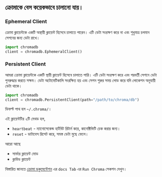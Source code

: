 ## ক্রোমাকে বেস কয়েকভাবে চালানো যায়।

### Ephemeral Client

ক্রোমা ক্লায়েন্টকে একটি অস্থায়ী ক্লায়েন্ট হিসেবে চালাতে পারেন। এটি ডেটা সংরক্ষণ করে না এবং শুধুমাত্র চলমান সেশনের জন্য ডেটা রাখে।

```python
import chromadb
client = chromadb.EphemeralClient()
```

### Persistent Client

আমরা ক্রোমা ক্লায়েন্টকে একটি স্থায়ী ক্লায়েন্ট হিসেবে চালাতে পারি। এটি ডেটা সংরক্ষণ করে এবং পরবর্তী সেশনে ডেটা পুনরুদ্ধার করতে সক্ষম।
ডেটা অটোমেটিকালি সংরক্ষিত হয় এবং সেশন শুরুর সময় লোড করে যদি লোকেশন অনুযায়ী ডেটা থাকে।

```python
import chromadb
client = chromadb.PersistentClient(path="/path/to/chroma/db")
```

ডিফল্ট পাথ হল `~/.chroma/`।

এই ক্লায়েন্টটির ২টি মেথড হল,

- `heartbeat` - ন্যানোসেকেন্ড হার্টবিট রিটার্ন করে, কানেক্টিভিটি চেক করার জন্য।
- `reset` - ডাটাবেস রিসেট করে, সমস্ত ডেটা মুছে ফেলে।

আরো আছে

- সার্ভার ক্লায়েন্ট মোড
- ক্লাউড ক্লায়েন্ট

বিস্তারিত জানতে [ক্রোমা ডকুমেন্টেশন](https://docs.trychroma.com/) এর `docs Tab` এর `Run Chroma` সেকশন দেখুন।
